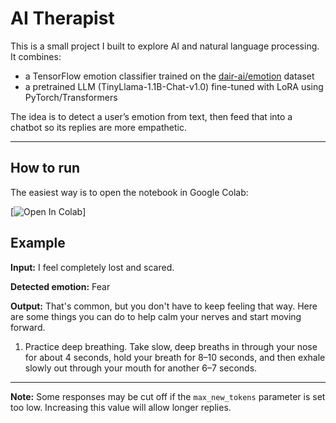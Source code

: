 # AI Therapist

This is a small project I built to explore AI and natural language processing.
It combines:
- a TensorFlow emotion classifier trained on the [dair-ai/emotion](https://huggingface.co/datasets/dair-ai/emotion) dataset
- a pretrained LLM (TinyLlama-1.1B-Chat-v1.0) fine-tuned with LoRA using PyTorch/Transformers

The idea is to detect a user’s emotion from text, then feed that into a chatbot so its replies are more empathetic.

---

## How to run
The easiest way is to open the notebook in Google Colab:

[![Open In Colab](https://colab.research.google.com/drive/10tAEyPBPaLfZZNmMueTSKTLXYXgqGv0o?usp=sharing)]

## Example

**Input:** I feel completely lost and scared.  

**Detected emotion:** Fear  

**Output:** That's common, but you don't have to keep feeling that way. Here are some things you can do to help calm your nerves and start moving forward.  
1. Practice deep breathing. Take slow, deep breaths in through your nose for about 4 seconds, hold your breath for 8–10 seconds, and then exhale slowly out through your mouth for another 6–7 seconds.  

---

**Note:** Some responses may be cut off if the `max_new_tokens` parameter is set too low. Increasing this value will allow longer replies.


